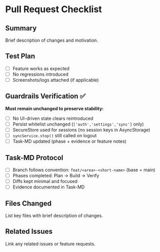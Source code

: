 # Pull Request Checklist

## Summary
Brief description of changes and motivation.

## Test Plan
- [ ] Feature works as expected
- [ ] No regressions introduced
- [ ] Screenshots/logs attached (if applicable)

## Guardrails Verification ✅
**Must remain unchanged to preserve stability:**

- [ ] No UI-driven state clears reintroduced
- [ ] Persist whitelist unchanged (`['auth','settings','sync']` only)
- [ ] SecureStore used for sessions (no session keys in AsyncStorage)
- [ ] `syncService.stop()` still called on logout
- [ ] Task-MD updated (phase + evidence or feature notes)

## Task-MD Protocol
- [ ] Branch follows convention: `feat/<area>-<short-name>` (base = main)
- [ ] Phases completed: Plan → Build → Verify
- [ ] Diffs kept minimal and focused
- [ ] Evidence documented in Task-MD

## Files Changed
List key files with brief description of changes.

## Related Issues
Link any related issues or feature requests.
